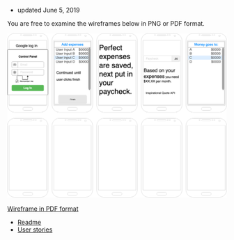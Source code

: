 + updated June 5, 2019

You are free to examine the wireframes below in PNG or PDF format.



![Wireframe png](Android%20budget%20app.png)

[Wireframe in PDF format](Android%20budget%20app.pdf) 

+ [Readme](https://treypage.github.io/budget-backwards/)
+ [User stories](https://treypage.github.io/budget-backwards/docs/user-stories.html)